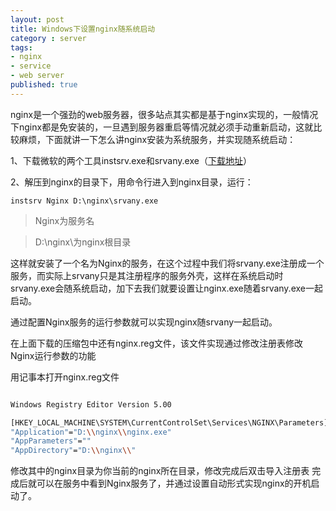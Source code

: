 ```yaml
---
layout: post
title: Windows下设置nginx随系统启动
category : server
tags:
- nginx
- service
- web server
published: true
---
```

nginx是一个强劲的web服务器，很多站点其实都是基于nginx实现的，一般情况下nginx都是免安装的，一旦遇到服务器重启等情况就必须手动重新启动，这就比较麻烦，下面就讲一下怎么讲nginx安装为系统服务，并实现随系统启动：

1、下载微软的两个工具instsrv.exe和srvany.exe（[下载地址](http://thinkjet.me/wp-content/uploads/2012/10/nginx-service.rar)）

2、解压到nginx的目录下，用命令行进入到nginx目录，运行：

` instsrv Nginx D:\nginx\srvany.exe `
>Nginx为服务名

>D:\nginx\为nginx根目录

这样就安装了一个名为Nginx的服务，在这个过程中我们将srvany.exe注册成一个服务，而实际上srvany只是其注册程序的服务外壳，这样在系统启动时srvany.exe会随系统启动，加下去我们就要设置让nginx.exe随着srvany.exe一起启动。

通过配置Nginx服务的运行参数就可以实现nginx随srvany一起启动。

在上面下载的压缩包中还有nginx.reg文件，该文件实现通过修改注册表修改Nginx运行参数的功能

用记事本打开nginx.reg文件

``` bash

Windows Registry Editor Version 5.00

[HKEY_LOCAL_MACHINE\SYSTEM\CurrentControlSet\Services\NGINX\Parameters]
"Application"="D:\\nginx\\nginx.exe"
"AppParameters"=""
"AppDirectory"="D:\\nginx\\"

```

修改其中的nginx目录为你当前的nginx所在目录，修改完成后双击导入注册表
完成后就可以在服务中看到Nginx服务了，并通过设置自动形式实现nginx的开机启动了。
